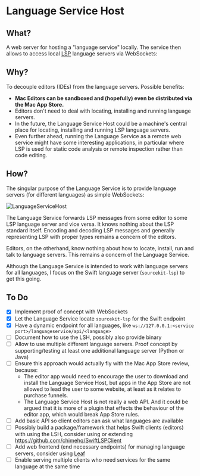 # Language Service Host

## What?

A web server for hosting a "language service" locally. The service then allows to access local [LSP](https://microsoft.github.io/language-server-protocol/) language servers via WebSockets:

## Why?

To decouple editors (IDEs) from the language servers. Possible benefits:

* **Mac Editors can be sandboxed and (hopefully) even be distributed via the Mac App Store.**
* Editors don't need to deal with locating, installing and running language servers.
* In the future, the Language Service Host could be a machine's central place for locating, installing and running LSP language servers.
* Even further ahead, running the Language Service as a remote web service might have some interesting applications, in particular where LSP is used for static code analysis or remote inspection rather than code editing.

## How?

The singular purpose of the Language Service is to provide language servers (for different languages) as simple WebSockets:

![LanguageServiceHost](https://raw.githubusercontent.com/flowtoolz/LanguageServiceHost/master/Documentation/language_service_host_idea.jpg)

The Language Service forwards LSP messages from some editor to some LSP language server and vice versa. It knows nothing about the LSP standard itself. Encoding and decoding LSP messages and generally representing LSP with proper types remains a concern of the editors. 

Editors, on the otherhand, know nothing about how to locate, install, run and talk to language servers. This remains a concern of the Language Service.

Although the Language Service is intended to work with language servers for all languages, I focus on the Swift language server (`sourcekit-lsp`) to get this going.

## To Do

* [x] Implement proof of concept with WebSockets
* [x] Let the Language Service locate `sourcekit-lsp` for the Swift endpoint
* [x] Have a dynamic endpoint for all languages, like `ws://127.0.0.1:<service port>/languageservice/api/<language>`
* [ ] Document how to use the LSH, possibly also provide binary
* [ ] Allow to use multiple different language servers. Proof concept by supporting/testing at least one additional language server (Python or Java)
* [ ] Ensure this approach would actually fly with the Mac App Store review, because:
  * The editor app would need to encourage the user to download and install the Language Service Host, but apps in the App Store are not allowed to lead the user to some website, at least as it relates to purchase funnels.
  * The Language Service Host is not really a web API. And it could be argued that it is more of a plugin that effects the behaviour of the editor app, which would break App Store rules.
* [ ] Add basic API so client editors can ask what languages are available
* [ ] Possibly build a package/framework that helps Swift clients (editors) with using the LSH, consider using or extending <https://github.com/chimehq/SwiftLSPClient>
* [ ] Add web frontend (end necessary endpoints) for managing language servers, consider using [Leaf](https://github.com/vapor/leaf)
* [ ] Enable serving multiple clients who need services for the same language at the same time
